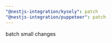 ```yaml
---
"@nestjs-integration/kysely": patch
"@nestjs-integration/puppeteer": patch
---
```


batch small changes
